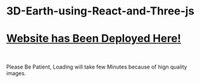 <h1 color="green"
    text-shadow= "5px 5px 10px black">
  3D-Earth-using-React-and-Three-js
</h1>
<div>
  <h1>
    <a href="https://sai3dearth.netlify.app/" target="_blank"> Website has Been Deployed Here! </a>
  </h1> <br>
  <p>Please Be Patient, Loading will take few Minutes because of hign quality images.</p>
</div>
